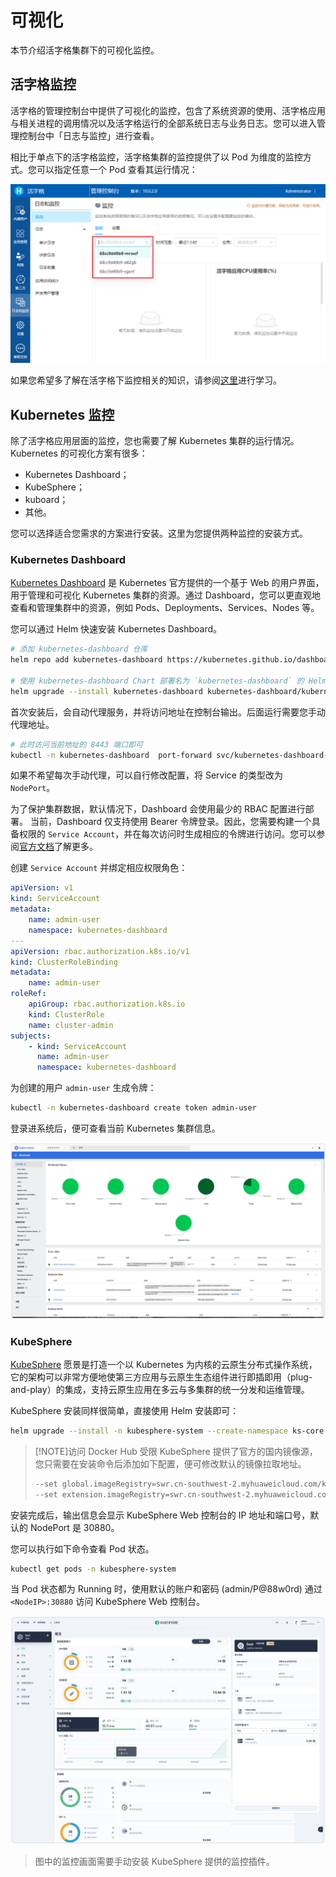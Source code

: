 # 可视化

本节介绍活字格集群下的可视化监控。

## 活字格监控

活字格的管理控制台中提供了可视化的监控，包含了系统资源的使用、活字格应用与相关进程的调用情况以及活字格运行的全部系统日志与业务日志。您可以进入管理控制台中「日志与监控」进行查看。

相比于单点下的活字格监控，活字格集群的监控提供了以 Pod 为维度的监控方式。您可以指定任意一个 Pod 查看其运行情况：

![活字格集群 Pod 监控](../images/fgc-pod-monitor.png)

如果您希望多了解在活字格下监控相关的知识，请参阅[这里](../log-monitor/introduction)进行学习。

## Kubernetes 监控

除了活字格应用层面的监控，您也需要了解 Kubernetes 集群的运行情况。Kubernetes 的可视化方案有很多：

-   Kubernetes Dashboard；
-   KubeSphere；
-   kuboard；
-   其他。

您可以选择适合您需求的方案进行安装。这里为您提供两种监控的安装方式。

### Kubernetes Dashboard

[Kubernetes Dashboard](https://kubernetes.io/zh-cn/docs/tasks/access-application-cluster/web-ui-dashboard/) 是 Kubernetes 官方提供的一个基于 Web 的用户界面，用于管理和可视化 Kubernetes 集群的资源。通过 Dashboard，您可以更直观地查看和管理集群中的资源，例如 Pods、Deployments、Services、Nodes 等。

您可以通过 Helm 快速安装 Kubernetes Dashboard。

```bash
# 添加 kubernetes-dashboard 仓库
helm repo add kubernetes-dashboard https://kubernetes.github.io/dashboard/

# 使用 kubernetes-dashboard Chart 部署名为 `kubernetes-dashboard` 的 Helm Release
helm upgrade --install kubernetes-dashboard kubernetes-dashboard/kubernetes-dashboard --create-namespace --namespace kubernetes-dashboard
```

首次安装后，会自动代理服务，并将访问地址在控制台输出。后面运行需要您手动代理地址。

```bash
# 此时访问当前地址的 8443 端口即可
kubectl -n kubernetes-dashboard  port-forward svc/kubernetes-dashboard-kong-proxy 8443:443
```

如果不希望每次手动代理，可以自行修改配置，将 Service 的类型改为 `NodePort`。

为了保护集群数据，默认情况下，Dashboard 会使用最少的 RBAC 配置进行部署。 当前，Dashboard 仅支持使用 Bearer 令牌登录。因此，您需要构建一个具备权限的 `Service Account`，并在每次访问时生成相应的令牌进行访问。您可以参阅[官方文档](https://kubernetes.io/zh-cn/docs/tasks/access-application-cluster/web-ui-dashboard/#accessing-the-dashboard-ui)了解更多。

创建 `Service Account` 并绑定相应权限角色：

```yaml
apiVersion: v1
kind: ServiceAccount
metadata:
    name: admin-user
    namespace: kubernetes-dashboard
---
apiVersion: rbac.authorization.k8s.io/v1
kind: ClusterRoleBinding
metadata:
    name: admin-user
roleRef:
    apiGroup: rbac.authorization.k8s.io
    kind: ClusterRole
    name: cluster-admin
subjects:
    - kind: ServiceAccount
      name: admin-user
      namespace: kubernetes-dashboard
```

为创建的用户 `admin-user` 生成令牌：

```bash
kubectl -n kubernetes-dashboard create token admin-user
```

登录进系统后，便可查看当前 Kubernetes 集群信息。

![dashboard](../images/kubernetes-dashboard.png)

### KubeSphere

[KubeSphere](https://www.kubesphere.io/zh/) 愿景是打造一个以 Kubernetes 为内核的云原生分布式操作系统，它的架构可以非常方便地使第三方应用与云原生生态组件进行即插即用（plug-and-play）的集成，支持云原生应用在多云与多集群的统一分发和运维管理。

KubeSphere 安装同样很简单，直接使用 Helm 安装即可：

```bash
helm upgrade --install -n kubesphere-system --create-namespace ks-core https://charts.kubesphere.io/main/ks-core-1.1.3.tgz --debug --wait
```

> [!NOTE]访问 Docker Hub 受限
> KubeSphere 提供了官方的国内镜像源，您只需要在安装命令后添加如下配置，便可修改默认的镜像拉取地址。
>
> ```bash
> --set global.imageRegistry=swr.cn-southwest-2.myhuaweicloud.com/ks
> --set extension.imageRegistry=swr.cn-southwest-2.myhuaweicloud.com/ks
> ```

安装完成后，输出信息会显示 KubeSphere Web 控制台的 IP 地址和端口号，默认的 NodePort 是 30880。

您可以执行如下命令查看 Pod 状态。

```bash
kubectl get pods -n kubesphere-system
```

当 Pod 状态都为 Running 时，使用默认的账户和密码 (admin/P@88w0rd) 通过 `<NodeIP>:30880` 访问 KubeSphere Web 控制台。

![KubeSphere](../images/kubesphere.png)

> 图中的监控画面需要手动安装 KubeSphere 提供的监控插件。
